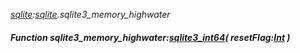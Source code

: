 _[sqlite](../../modules/sqlite/sqlite-module.md):[sqlite](../../modules/sqlite/sqlite-module.md).sqlite3\_memory\_highwater_
##### Function sqlite3\_memory\_highwater:[sqlite3_int64](../../modules/sqlite/sqlite-sqlite3_int64.md)( resetFlag:[Int](../../modules/wonkey/wonkey-types-int.md) )

